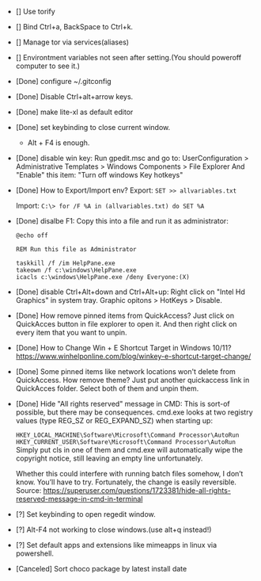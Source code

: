 - [] Use torify
- [] Bind Ctrl+a, BackSpace to Ctrl+k.
- [] Manage tor via services(aliases)
- [] Environtment variables not seen after setting.(You should poweroff computer to see it.)
- [Done] configure ~/.gitconfig
- [Done] Disable Ctrl+alt+arrow keys.
- [Done] make lite-xl as default editor
- [Done] set keybinding to close current window.
  - Alt + F4 is enough.
- [Done] disable win key:
  Run gpedit.msc and go to: UserConfiguration > Administrative Templates > Windows Components > File Explorer
  And "Enable" this item: "Turn off windows Key hotkeys"
- [Done] How to Export/Import env?
  Export:
  `SET >> allvariables.txt`

  Import:
  `C:\> for /F %A in (allvariables.txt) do SET %A`

- [Done] disalbe F1:
  Copy this into a file and run it as administrator:
  ```
  @echo off
  
  REM Run this file as Administrator
  
  taskkill /f /im HelpPane.exe
  takeown /f c:\windows\HelpPane.exe
  icacls c:\windows\HelpPane.exe /deny Everyone:(X)
  ```
- [Done] disable Ctrl+Alt+down and Ctrl+Alt+up:
  Right click on "Intel Hd Graphics" in system tray. Graphic opitons > HotKeys > Disable.

- [Done] How remove pinned items from QuickAccess?
  Just click on QuickAcces button in file explorer to open it. And then right click on every item that you want to unpin.

- [Done] How to Change Win + E Shortcut Target in Windows 10/11?
  https://www.winhelponline.com/blog/winkey-e-shortcut-target-change/

- [Done] Some pinned items like network locations won't delete from QuickAccess. How remove theme?
  Just put another quickaccess link in QuickAcces folder. Select both of them and unpin them.

- [Done] Hide "All rights reserved" message in CMD:
  This is sort-of possible, but there may be consequences. cmd.exe looks at two registry values (type REG_SZ or REG_EXPAND_SZ) when starting up:

  `HKEY_LOCAL_MACHINE\Software\Microsoft\Command Processor\AutoRun`
  `HKEY_CURRENT_USER\Software\Microsoft\Command Processor\AutoRun`
  Simply put cls in one of them and cmd.exe will automatically wipe the copyright notice, still leaving an empty line unfortunately.
  
  Whether this could interfere with running batch files somehow, I don’t know. You’ll have to try. Fortunately, the change is easily reversible.
  Source: https://superuser.com/questions/1723381/hide-all-rights-reserved-message-in-cmd-in-terminal
- [?] Set keybinding to open regedit window.
- [?] Alt-F4 not working to close windows.(use alt+q instead!)
- [?] Set default apps and extensions like mimeapps in linux via powershell.
- [Canceled] Sort choco package by latest install date
